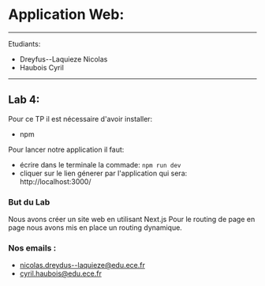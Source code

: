# Application Web:

---
Etudiants:
- Dreyfus--Laquieze Nicolas
- Haubois Cyril
---

## Lab 4:
Pour ce TP il est nécessaire d'avoir installer:
- npm

Pour lancer notre application il faut:
- écrire dans le terminale la commade: `npm run dev`
- cliquer sur le lien génerer par l'application qui sera: http://localhost:3000/

### But du Lab
Nous avons créer un site web en utilisant Next.js
Pour le routing de page en page nous avons mis en place un routing dynamique.



### Nos emails :
- <nicolas.dreydus--laquieze@edu.ece.fr>
- <cyril.haubois@edu.ece.fr>

